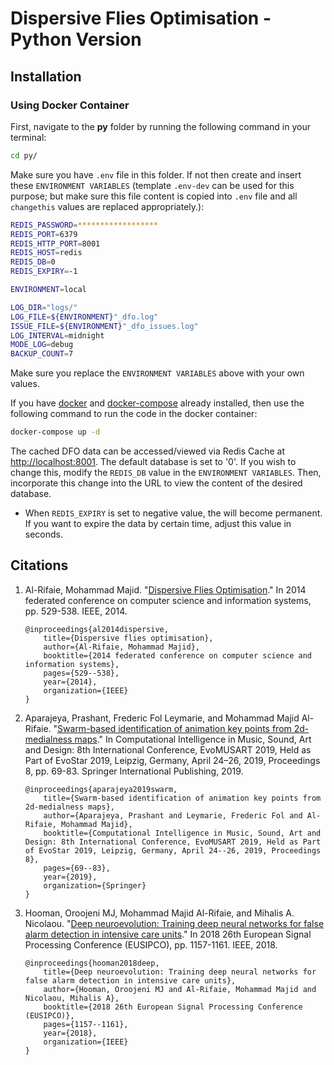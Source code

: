 # Dispersive Flies Optimisation - Python Version

## Installation

### Using Docker Container

First, navigate to the **py** folder by running the following command in your terminal:

```bash
cd py/
```

Make sure you have ```.env``` file in this folder. If not then create and insert these ```ENVIRONMENT VARIABLES``` (template ```.env-dev``` can be used for this purpose; but make sure this file content is copied into ```.env``` file and all ```changethis``` values are replaced appropriately.):

```bash
REDIS_PASSWORD=******************
REDIS_PORT=6379
REDIS_HTTP_PORT=8001
REDIS_HOST=redis
REDIS_DB=0
REDIS_EXPIRY=-1

ENVIRONMENT=local

LOG_DIR="logs/"
LOG_FILE=${ENVIRONMENT}"_dfo.log"
ISSUE_FILE=${ENVIRONMENT}"_dfo_issues.log"
LOG_INTERVAL=midnight
MODE_LOG=debug
BACKUP_COUNT=7
```

Make sure you replace the ```ENVIRONMENT VARIABLES``` above with your own values.

If you have [docker](https://docs.docker.com/engine/install/) and [docker-compose](https://docs.docker.com/compose/install/) already installed, then use the following command to run the code in the docker container:

```bash
docker-compose up -d
```

The cached DFO data can be accessed/viewed via Redis Cache at [http://localhost:8001](http://localhost:8001). The default database is set to '0'. If you wish to change this, modify the ```REDIS_DB``` value in the ```ENVIRONMENT VARIABLES```. Then, incorporate this change into the URL to view the content of the desired database.

- When ```REDIS_EXPIRY``` is set to negative value, the will become permanent. If you want to expire the data by certain time, adjust this value in seconds.


## Citations
1. Al-Rifaie, Mohammad Majid. "[Dispersive Flies Optimisation](https://research.gold.ac.uk/id/eprint/17262/1/2014_DFO.pdf)." In 2014 federated conference on computer science and information systems, pp. 529-538. IEEE, 2014.
    ```
    @inproceedings{al2014dispersive,
        title={Dispersive flies optimisation},
        author={Al-Rifaie, Mohammad Majid},
        booktitle={2014 federated conference on computer science and information systems},
        pages={529--538},
        year={2014},
        organization={IEEE}
    }
    ```

2. Aparajeya, Prashant, Frederic Fol Leymarie, and Mohammad Majid Al-Rifaie. "[Swarm-based identification of animation key points from 2d-medialness maps](https://gala.gre.ac.uk/id/eprint/23765/7/23765%20AL-RIFAIE_Swarm-Based_Identification_of_Animation_Key_Points_2019.pdf)." In Computational Intelligence in Music, Sound, Art and Design: 8th International Conference, EvoMUSART 2019, Held as Part of EvoStar 2019, Leipzig, Germany, April 24–26, 2019, Proceedings 8, pp. 69-83. Springer International Publishing, 2019.
    ```
    @inproceedings{aparajeya2019swarm,
        title={Swarm-based identification of animation key points from 2d-medialness maps},
        author={Aparajeya, Prashant and Leymarie, Frederic Fol and Al-Rifaie, Mohammad Majid},
        booktitle={Computational Intelligence in Music, Sound, Art and Design: 8th International Conference, EvoMUSART 2019, Held as Part of EvoStar 2019, Leipzig, Germany, April 24--26, 2019, Proceedings 8},
        pages={69--83},
        year={2019},
        organization={Springer}
    }
    ```
3. Hooman, Oroojeni MJ, Mohammad Majid Al-Rifaie, and Mihalis A. Nicolaou. "[Deep neuroevolution: Training deep neural networks for false alarm detection in intensive care units](https://research.gold.ac.uk/id/eprint/24107/1/Deep%20Neuroevolution%20Training%20Deep%20Neural%20Networks%20for%20False%20Alarm%20Detection%20in%20Intensive%20Care%20Units.pdf)." In 2018 26th European Signal Processing Conference (EUSIPCO), pp. 1157-1161. IEEE, 2018.
    ```
    @inproceedings{hooman2018deep,
        title={Deep neuroevolution: Training deep neural networks for false alarm detection in intensive care units},
        author={Hooman, Oroojeni MJ and Al-Rifaie, Mohammad Majid and Nicolaou, Mihalis A},
        booktitle={2018 26th European Signal Processing Conference (EUSIPCO)},
        pages={1157--1161},
        year={2018},
        organization={IEEE}
    }
    ```